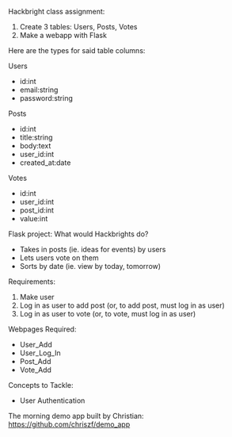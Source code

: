 Hackbright class assignment:

1. Create 3 tables: Users, Posts, Votes
2. Make a webapp with Flask

Here are the types for said table columns:

Users
* id:int
* email:string
* password:string

Posts
* id:int
* title:string
* body:text
* user_id:int
* created_at:date

Votes
* id:int
* user_id:int
* post_id:int
* value:int

Flask project: What would Hackbrights do?
* Takes in posts (ie. ideas for events) by users
* Lets users vote on them
* Sorts by date (ie. view by today, tomorrow)

Requirements: 
1. Make user
2. Log in as user to add post (or, to add post, must log in as user)
3. Log in as user to vote (or, to vote, must log in as user)

Webpages Required:
* User_Add
* User_Log_In
* Post_Add 
* Vote_Add

Concepts to Tackle: 
* User Authentication

The morning demo app built by Christian: 
https://github.com/chriszf/demo_app